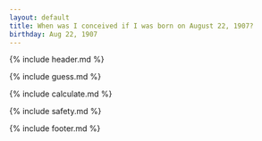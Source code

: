 ```yaml
---
layout: default
title: When was I conceived if I was born on August 22, 1907?
birthday: Aug 22, 1907
---
```


{% include header.md %}

{% include guess.md %}

{% include calculate.md %}

{% include safety.md %}

{% include footer.md %}



